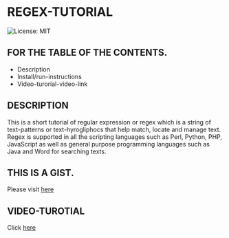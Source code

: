 # REGEX-TUTORIAL
![License: MIT](https://img.shields.io/badge/License-MIT-yellow.svg)

## FOR THE TABLE OF THE CONTENTS.
* Description
* Install/run-instructions
* Video-turorial-video-link

## DESCRIPTION
This is a short tutorial of regular expression or regex which is a string of text-patterns or text-hyrogliphocs that help match, locate and manage text. Regex is supported in all the scripting languages such as Perl, Python, PHP, JavaScript as well as general purpose programming languages such as Java and Word for searching texts.

## THIS IS A GIST.
Please visit [here](https://gist.github.com/andres-abreu/9b9d23553a6c4f856b859140d80633b6)

## VIDEO-TUROTIAL
Click [here](https://drive.google.com/file/d/1WtxwAuxtOMkkwb5ZfL0gdPkdR_AxBIzK/view?usp=sharing)
